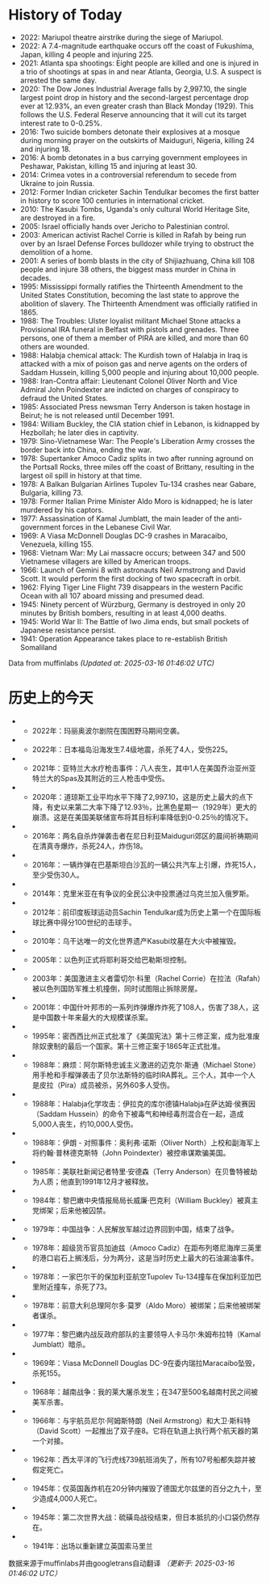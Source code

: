 # History of Today 

- 2022: Mariupol theatre airstrike during the siege of Mariupol.
- 2022: A 7.4-magnitude earthquake occurs off the coast of Fukushima, Japan, killing 4 people and injuring 225.
- 2021: Atlanta spa shootings: Eight people are killed and one is injured in a trio of shootings at spas in and near Atlanta, Georgia, U.S. A suspect is arrested the same day.
- 2020: The Dow Jones Industrial Average falls by 2,997.10, the single largest point drop in history and the second-largest percentage drop ever at 12.93%, an even greater crash than Black Monday (1929). This follows the U.S. Federal Reserve announcing that it will cut its target interest rate to 0-0.25%.
- 2016: Two suicide bombers detonate their explosives at a mosque during morning prayer on the outskirts of Maiduguri, Nigeria, killing 24 and injuring 18.
- 2016: A bomb detonates in a bus carrying government employees in Peshawar, Pakistan, killing 15 and injuring at least 30.
- 2014: Crimea votes in a controversial referendum to secede from Ukraine to join Russia.
- 2012: Former Indian cricketer Sachin Tendulkar becomes the first batter in history to score 100 centuries in international cricket.
- 2010: The Kasubi Tombs, Uganda's only cultural World Heritage Site, are destroyed in a fire.
- 2005: Israel officially hands over Jericho to Palestinian control.
- 2003: American activist Rachel Corrie is killed in Rafah by being run over by an Israel Defense Forces bulldozer while trying to obstruct the demolition of a home.
- 2001: A series of bomb blasts in the city of Shijiazhuang, China kill 108 people and injure 38 others, the biggest mass murder in China in decades.
- 1995: Mississippi formally ratifies the Thirteenth Amendment to the United States Constitution, becoming the last state to approve the abolition of slavery. The Thirteenth Amendment was officially ratified in 1865.
- 1988: The Troubles: Ulster loyalist militant Michael Stone attacks a Provisional IRA funeral in Belfast with pistols and grenades. Three persons, one of them a member of PIRA are killed, and more than 60 others are wounded.
- 1988: Halabja chemical attack: The Kurdish town of Halabja in Iraq is attacked with a mix of poison gas and nerve agents on the orders of Saddam Hussein, killing 5,000 people and injuring about 10,000 people.
- 1988: Iran-Contra affair: Lieutenant Colonel Oliver North and Vice Admiral John Poindexter are indicted on charges of conspiracy to defraud the United States.
- 1985: Associated Press newsman Terry Anderson is taken hostage in Beirut; he is not released until December 1991.
- 1984: William Buckley, the CIA station chief in Lebanon, is kidnapped by Hezbollah; he later dies in captivity.
- 1979: Sino-Vietnamese War: The People's Liberation Army crosses the border back into China, ending the war.
- 1978: Supertanker Amoco Cadiz splits in two after running aground on the Portsall Rocks, three miles off the coast of Brittany, resulting in the largest oil spill in history at that time.
- 1978: A Balkan Bulgarian Airlines Tupolev Tu-134 crashes near Gabare, Bulgaria, killing 73.
- 1978: Former Italian Prime Minister Aldo Moro is kidnapped; he is later murdered by his captors.
- 1977: Assassination of Kamal Jumblatt, the main leader of the anti-government forces in the Lebanese Civil War.
- 1969: A Viasa McDonnell Douglas DC-9 crashes in Maracaibo, Venezuela, killing 155.
- 1968: Vietnam War: My Lai massacre occurs; between 347 and 500 Vietnamese villagers are killed by American troops.
- 1966: Launch of Gemini 8 with astronauts Neil Armstrong and David Scott. It would perform the first docking of two spacecraft in orbit.
- 1962: Flying Tiger Line Flight 739 disappears in the western Pacific Ocean with all 107 aboard missing and presumed dead.
- 1945: Ninety percent of Würzburg, Germany is destroyed in only 20 minutes by British bombers, resulting in at least 4,000 deaths.
- 1945: World War II: The Battle of Iwo Jima ends, but small pockets of Japanese resistance persist.
- 1941: Operation Appearance takes place to re-establish British Somaliland

Data from muffinlabs
*(Updated at: 2025-03-16 01:46:02 UTC)*

# 历史上的今天 

- -  2022年：玛丽奥波尔剧院在围困野马期间空袭。
- -  2022年：日本福岛沿海发生7.4级地震，杀死了4人，受伤225。
- -  2021年：亚特兰大水疗枪击事件：八人丧生，其中1人在美国乔治亚州亚特兰大的Spas及其附近的三人枪击中受伤。
- -  2020年：道琼斯工业平均水平下降了2,997.10，这是历史上最大的点下降，有史以来第二大率下降了12.93％，比黑色星期一（1929年）更大的崩溃。这是在美国美联储宣布将其目标利率降低到0-0.25％的情况下。
- -  2016年：两名自杀炸弹袭击者在尼日利亚Maiduguri郊区的晨间祈祷期间在清真寺爆炸，杀死24人，炸伤18。
- -  2016年：一辆炸弹在巴基斯坦白沙瓦的一辆公共汽车上引爆，炸死15人，至少受伤30人。
- -  2014年：克里米亚在有争议的全民公决中投票通过乌克兰加入俄罗斯。
- -  2012年：前印度板球运动员Sachin Tendulkar成为历史上第一个在国际板球比赛中得分100世纪的击球手。
- -  2010年：乌干达唯一的文化世界遗产Kasubi坟墓在大火中被摧毁。
- -  2005年：以色列正式将耶利哥交给巴勒斯坦控制。
- -  2003年：美国激进主义者雷切尔·科里（Rachel Corrie）在拉法（Rafah）被以色列国防军推土机撞倒，同时试图阻止拆除房屋。
- -  2001年：中国什叶邦市的一系列炸弹爆炸炸死了108人，伤害了38人，这是中国数十年来最大的大规模谋杀案。
- -  1995年：密西西比州正式批准了《美国宪法》第十三修正案，成为批准废除奴隶制的最后一个国家。第十三修正案于1865年正式批准。
- -  1988年：麻烦：阿尔斯特忠诚主义激进的迈克尔·斯通（Michael Stone）用手枪和手榴弹袭击了贝尔法斯特的临时IRA葬礼。三个人，其中一个人是皮拉（Pira）成员被杀，另外60多人受伤。
- -  1988年：Halabja化学攻击：伊拉克的库尔德镇Halabja在萨达姆·侯赛因（Saddam Hussein）的命令下被毒气和神经毒剂混合在一起，造成5,000人丧生，约10,000人受伤。
- -  1988年：伊朗 - 对照事件：奥利弗·诺斯（Oliver North）上校和副海军上将约翰·普林德克斯特（John Poindexter）被控串谋欺骗美国。
- -  1985年：美联社新闻记者特里·安德森（Terry Anderson）在贝鲁特被劫为人质；他直到1991年12月才被释放。
- -  1984年：黎巴嫩中央情报局局长威廉·巴克利（William Buckley）被真主党绑架；后来他被囚禁。
- -  1979年：中国战争：人民解放军越过边界回到中国，结束了战争。
- -  1978年：超级货币官员加迪兹（Amoco Cadiz）在距布列塔尼海岸三英里的港口岩石上搁浅后，分为两分，这是当时历史上最大的石油漏油事件。
- -  1978年：一家巴尔干的保加利亚航空Tupolev Tu-134撞车在保加利亚加巴里附近撞车，杀死了73。
- -  1978年：前意大利总理阿尔多·莫罗（Aldo Moro）被绑架；后来他被绑架者谋杀。
- -  1977年：黎巴嫩内战反政府部队的主要领导人卡马尔·朱姆布拉特（Kamal Jumblatt）暗杀。
- -  1969年：Viasa McDonnell Douglas DC-9在委内瑞拉Maracaibo坠毁，杀死155。
- -  1968年：越南战争：我的莱大屠杀发生；在347至500名越南村民之间被美军杀害。
- -  1966年：与宇航员尼尔·阿姆斯特朗（Neil Armstrong）和大卫·斯科特（David Scott）一起推出了双子座8。它将在轨道上执行两个航天器的第一个对接。
- -  1962年：西太平洋的飞行虎线739航班消失了，所有107号船都失踪并被假定死亡。
- -  1945年：仅英国轰炸机在20分钟内摧毁了德国尤尔兹堡的百分之九十，至少造成4,000人死亡。
- -  1945年：第二次世界大战：硫磺岛战役结束，但日本抵抗的小口袋仍然存在。
- -  1941年：出场以重新建立英国索马里兰

数据来源于muffinlabs并由googletrans自动翻译
*（更新于: 2025-03-16 01:46:02 UTC）*